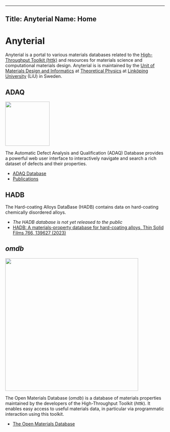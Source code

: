 -----------
Title: Anyterial
Name: Home
-----------

Anyterial
=========

Anyterial is a portal to various materials databases related to the [High-Throughput Toolkit (httk)](https://httk.org/) and resources for materials science and computational materials design.
Anyterial is is maintained by the [Unit of Materials Design and Informatics](https://liu.se/en/research/materials-design-and-informatics) at [Theoretical Physics](https://liu.se/en/research/theoretical-physics) at [Linköping University](https://www.liu.se) (LiU) in Sweden.

## ADAQ

<a href="http://defects.anyterial.se/"><img style="width: 10em; align: margin:0px auto;display:block" src="https://defects.anyterial.se/img/ADAQ_logo_header.png"></a>

The Automatic Defect Analysis and Qualification (ADAQ) Database provides a powerful web user interface to interactively navigate and search a rich dataset of defects and their properties.

* [ADAQ Database](https://defects.anyterial.se)
* [Publications](https://defects.anyterial.se/publications)

## HADB

The Hard-coating Alloys DataBase (HADB) contains data on hard-coating chemically disordered alloys.

* *The HADB database is not yet released to the public*
* [HADB: A materials-property database for hard-coating alloys, Thin Solid Films 766, 139627 (2023)](https://doi.org/10.1016/j.tsf.2022.139627)

## *omdb*

<a href="http://openmaterialsdb.se/"><img style="width: 30em; align: margin:0px auto;display:block" src="https://openmaterialsdb.se/img/omdb-largebanner.jpg"></a>

The Open Materials Database (*omdb*) is a database of materials properties maintained by the developers of the High-Throughput Toolkit (*httk*). 
It enables easy access to useful materials data, in particular via programmatic interaction using this toolkit.

* [The Open Materials Database](https://openmaterialsdb.se)

